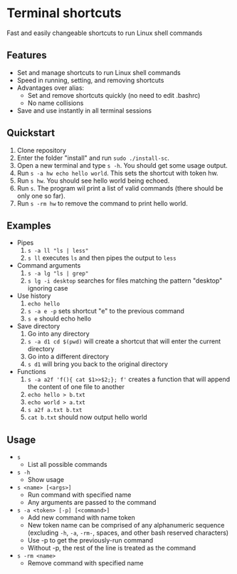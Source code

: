 # Terminal shortcuts
Fast and easily changeable shortcuts to run Linux shell commands

## Features
- Set and manage shortcuts to run Linux shell commands  
- Speed in running, setting, and removing shortcuts  
- Advantages over alias:
  - Set and remove shortcuts quickly (no need to edit .bashrc)
  - No name collisions
- Save and use instantly in all terminal sessions


## Quickstart
1. Clone repository
2. Enter the folder "install" and run `sudo ./install-sc`.
3. Open a new terminal and type `s -h`. You should get some usage output.
4. Run `s -a hw echo hello world`. This sets the shortcut with token hw.
5. Run `s hw`. You should see hello world being echoed.
6. Run `s`. The program wil print a list of valid commands (there should be only one so far).
7. Run `s -rm hw` to remove the command to print hello world.

## Examples
- Pipes
  1. `s -a ll "ls | less"`
  2. `s ll` executes `ls` and then pipes the output to `less`
- Command arguments
  1. `s -a lg "ls | grep"`
  2. `s lg -i desktop` searches for files matching the pattern "desktop" ignoring case
- Use history
  1. `echo hello`
  2. `s -a e -p` sets shortcut "e" to the previous command
  3. `s e` should echo hello
- Save directory
  1. Go into any directory
  2. `s -a d1 cd $(pwd)` will create a shortcut that will enter the current directory
  3. Go into a different directory
  4. `s d1` will bring you back to the original directory
- Functions
  1. `s -a a2f 'f(){ cat $1>>$2;}; f'` creates a function that will append the content of one file to another
  2. `echo hello > b.txt`
  3. `echo world > a.txt`
  4. `s a2f a.txt b.txt`
  5. `cat b.txt` should now output hello world

## Usage
- `s`
  - List all possible commands
- `s -h`
  - Show usage
- `s <name> [<args>]`
  - Run command with specified name
  - Any arguments are passed to the command
- `s -a <token> [-p] [<command>]`
  - Add new command with name token
  - New token name can be comprised of any alphanumeric sequence (excluding `-h`, `-a`, `-rm-`, spaces, and other bash reserved characters)
  - Use -p to get the previously-run command
  - Without -p, the rest of the line is treated as the command
- `s -rm <name>`
  - Remove command with specified name
